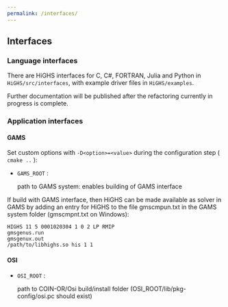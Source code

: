 ```yaml
---
permalink: /interfaces/
---
```


## Interfaces

### Language interfaces

There are HiGHS interfaces for C, C#, FORTRAN, Julia and Python in `HiGHS/src/interfaces`, with example driver files in `HiGHS/examples`. 

Further documentation will be published after the refactoring currently in progress is complete.

### Application interfaces

#### GAMS

Set custom options with `-D<option>=<value>` during the configuration step ( `cmake ..` ):

* `GAMS_ROOT` :

    path to GAMS system: enables building of GAMS interface

If build with GAMS interface, then HiGHS can be made available as solver
in GAMS by adding an entry for HiGHS to the file gmscmpun.txt in the GAMS
system folder (gmscmpnt.txt on Windows):

``` 
HIGHS 11 5 0001020304 1 0 2 LP RMIP
gmsgenus.run
gmsgenux.out
/path/to/libhighs.so his 1 1
```

#### OSI

* `OSI_ROOT` :

    path to COIN-OR/Osi build/install folder (OSI_ROOT/lib/pkg-config/osi.pc should exist)

